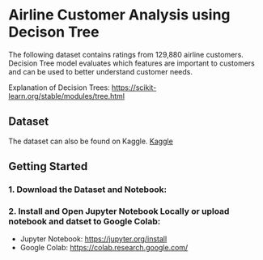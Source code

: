# Airline Customer Analysis using Decison Tree 

The following dataset contains ratings from 129,880 airline customers. Decision Tree model evaluates which features are important to customers and can be used to better understand customer needs.

Explanation of Decision Trees: https://scikit-learn.org/stable/modules/tree.html

## Dataset

The dataset can also be found on Kaggle. [Kaggle](https://www.kaggle.com/datasets/teejmahal20/airline-passenger-satisfaction)

## Getting Started

### 1. Download the Dataset and Notebook:

### 2. Install and Open Jupyter Notebook Locally or upload notebook and datset to Google Colab:

- Jupyter Notebook: https://jupyter.org/install
- Google Colab: https://colab.research.google.com/



